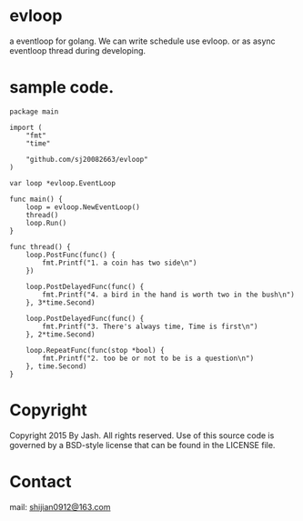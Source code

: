 # evloop
a eventloop for golang. We can write schedule use evloop. or as async eventloop thread during developing.

# sample code.

```
package main

import (
	"fmt"
	"time"

	"github.com/sj20082663/evloop"
)

var loop *evloop.EventLoop

func main() {
	loop = evloop.NewEventLoop()
	thread()
	loop.Run()
}

func thread() {
	loop.PostFunc(func() {
		fmt.Printf("1. a coin has two side\n")
	})

	loop.PostDelayedFunc(func() {
		fmt.Printf("4. a bird in the hand is worth two in the bush\n")
	}, 3*time.Second)

	loop.PostDelayedFunc(func() {
		fmt.Printf("3. There's always time, Time is first\n")
	}, 2*time.Second)

	loop.RepeatFunc(func(stop *bool) {
		fmt.Printf("2. too be or not to be is a question\n")
	}, time.Second)
}
```

# Copyright
Copyright 2015 By Jash. All rights reserved.
Use of this source code is governed by a BSD-style
license that can be found in the LICENSE file.

# Contact
mail: shijian0912@163.com
